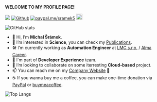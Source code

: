 **WELCOME TO MY PROFILE PAGE!**

![](https://visitor-badge.laobi.icu/badge?page_id=sramekmichal.sramekmichal)
[![Github](https://img.shields.io/github/followers/sramekmichal?label=Follow&style=social)](https://github.com/sramekmichal)
[![paypal.me/sramek5](https://ionicabizau.github.io/badges/paypal.svg)](https://www.paypal.me/sramek5)
<a href="https://www.buymeacoffee.com/sramek5"><img src="https://img.buymeacoffee.com/button-api/?text=Buy Me a Coffee&emoji=&slug=sramek5&button_colour=40DCA5&font_colour=ffffff&font_family=Cookie&outline_colour=000000&coffee_colour=FFDD00" height="20px" /></a>

![GitHub stats](https://github-readme-stats.vercel.app/api?username=SRAMEKMICHAL&show_icons=true&theme=merko)

- 👋 Hi, I’m **Michal Šrámek**.
- 👀 I’m interested in **Science**, you can check my [Publications](https://scholar.google.com/citations?hl=cs&user=o1_64h8AAAAJ).
- 🛠️ I’m currently working as **Automation Engineer** at [LMC s.r.o.](https://github.com/lmc-eu) / [Alma Career](https://github.com/almacareer).
- 🏢 I'm part of **Developer Experience** team.
- 💞️ I’m looking to collaborate on some iterresting **Cloud-based** project.
- 📫 You can reach me on my [Company Website](https://www.apertastudio.eu) 🙂
- ☕ If you wanna buy me a coffee, you can make one-time donation via [PayPal](https://www.paypal.me/sramek5) or [buymeacoffee](https://www.buymeacoffee.com/sramek5).

![Top Langs](https://github-readme-stats.vercel.app/api/top-langs/?username=sramekmichal&layout=compact&langs_count=8&theme=merko)

<!---
sramekmichal/sramekmichal is a ✨ special ✨ repository because its `README.md` (this file) appears on your GitHub profile.
You can click the Preview link to take a look at your changes.
--->

